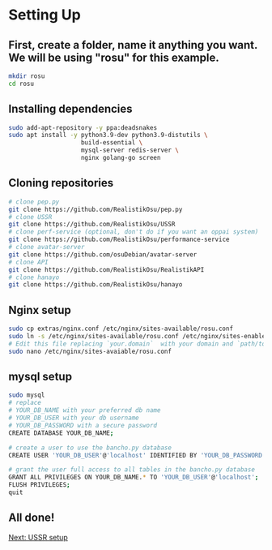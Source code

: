 # Setting Up
## First, create a folder, name it anything you want. We will be using "rosu" for this example.
```sh
mkdir rosu
cd rosu
```
## Installing dependencies
```sh
sudo add-apt-repository -y ppa:deadsnakes
sudo apt install -y python3.9-dev python3.9-distutils \
                    build-essential \
                    mysql-server redis-server \
                    nginx golang-go screen
```
## Cloning repositories
```sh
# clone pep.py
git clone https://github.com/RealistikOsu/pep.py
# clone USSR
git clone https://github.com/RealistikOsu/USSR
# clone perf-service (optional, don't do if you want an oppai system)
git clone https://github.com/RealistikOsu/performance-service
# clone avatar-server
git clone https://github.com/osuDebian/avatar-server
# clone API
git clone https://github.com/RealistikOsu/RealistikAPI
# clone hanayo
git clone https://github.com/RealistikOsu/hanayo
```
## Nginx setup
```sh
sudo cp extras/nginx.conf /etc/nginx/sites-available/rosu.conf
sudo ln -s /etc/nginx/sites-available/rosu.conf /etc/nginx/sites-enabled/rosu.conf
# Edit this file replacing `your.domain`  with your domain and `path/to/certs` with the path to the certs generated from cloudflare
sudo nano /etc/nginx/sites-avaiable/rosu.conf
```
## mysql setup
```sh
sudo mysql
# replace
# YOUR_DB_NAME with your preferred db name
# YOUR_DB_USER with your db username
# YOUR_DB_PASSWORD with a secure password
CREATE DATABASE YOUR_DB_NAME;

# create a user to use the bancho.py database
CREATE USER 'YOUR_DB_USER'@'localhost' IDENTIFIED BY 'YOUR_DB_PASSWORD';

# grant the user full access to all tables in the bancho.py database
GRANT ALL PRIVILEGES ON YOUR_DB_NAME.* TO 'YOUR_DB_USER'@'localhost';
FLUSH PRIVILEGES;
quit
```
## All done!
[Next: USSR setup](https://github.com/cfgexe/rosu-install-guide/blob/main/USSR.md)
